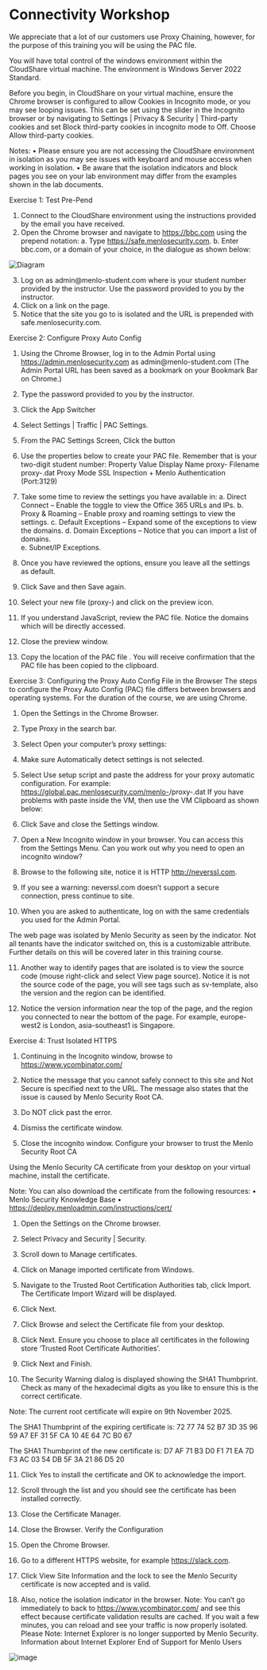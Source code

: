 # Connectivity Workshop

We appreciate that a lot of our customers use Proxy Chaining, however, for the purpose of this training you will be using the PAC file.

You will have total control of the windows environment within the CloudShare virtual machine. The environment is Windows Server 2022 Standard.

Before you begin, in CloudShare on your virtual machine, ensure the Chrome browser is configured to allow Cookies in Incognito mode, or you may see looping issues. This can be set using the slider in the Incognito browser or by navigating to Settings | Privacy & Security | Third-party cookies and set Block third-party cookies in incognito mode to Off. Choose Allow third-party cookies.

Notes:
•	Please ensure you are not accessing the CloudShare environment in isolation as you may see issues with keyboard and mouse access when working in isolation.
•	Be aware that the isolation indicators and block pages you see on your lab environment may differ from the examples shown in the lab documents.

 
Exercise 1: Test Pre-Pend
1.	Connect to the CloudShare environment using the instructions provided by the email you have received.
2.	Open the Chrome browser and navigate to https://bbc.com using the prepend notation:
 a.	Type https://safe.menlosecurity.com.
 b.	Enter bbc.com, or a domain of your choice, in the dialogue as shown below:
 
![Diagram](pre-pend1.png)

3.	Log on as admin@menlo-student<n>.com where <n> is your student number provided by the instructor.  Use the password provided to you by the instructor. 
4.	Click on a link on the page.
5.	Notice that the site you go to is isolated and the URL is prepended with safe.menlosecurity.com.

 
Exercise 2: Configure Proxy Auto Config 

1.	Using the Chrome Browser, log in to the Admin Portal using https://admin.menlosecurity.com as admin@menlo-student<n>.com
(The Admin Portal URL has been saved as a bookmark on your Bookmark Bar on Chrome.)
2.	Type the password provided to you by the instructor.
3.	Click the App Switcher   
4.	Select Settings | Traffic | PAC Settings.
5.	From the PAC Settings Screen, Click the button  
6.	Use the properties below to create your PAC file. Remember that <n> is your two-digit student number:
Property	Value
Display Name	proxy-<n>
Filename	proxy-<n>.dat
Proxy Mode	SSL Inspection + Menlo Authentication (Port:3129)

7.	Take some time to review the settings you have available in:
a.	Direct Connect – Enable the toggle to view the Office 365 URLs and IPs.
b.	Proxy & Roaming – Enable proxy and roaming settings to view the settings.
c.	Default Exceptions – Expand some of the exceptions to view the domains.
d.	Domain Exceptions – Notice that you can import a list of domains.  
e.	Subnet/IP Exceptions.
8.	Once you have reviewed the options, ensure you leave all the settings as default.
9.	Click Save and then Save again.
10.	Select your new file (proxy-<n>) and click on the preview icon.

 

11.	 If you understand JavaScript, review the PAC file. Notice the domains which will be directly accessed.
12.	Close the preview window.
13.	Copy the location of the PAC file .  You will receive confirmation that the PAC file has been copied to the clipboard.

 
Exercise 3: Configuring the Proxy Auto Config File in the Browser
The steps to configure the Proxy Auto Config (PAC) file differs between browsers and operating systems. For the duration of the course, we are using Chrome.
1.	Open the Settings in the Chrome Browser.     
2.	Type Proxy in the search bar. 
3.	Select Open your computer’s proxy settings:























4.	Make sure Automatically detect settings is not selected.
5.	Select Use setup script and paste the address for your proxy automatic configuration. 
For example:
https://global.pac.menlosecurity.com/menlo-<redacted>/proxy-<n>.dat
If you have problems with paste inside the VM, then use the VM Clipboard as shown below:
 

6.	Click Save and close the Settings window.
7.	Open a New Incognito window in your browser. You can access this from the Settings Menu.  Can you work out why you need to open an incognito window?
8.	Browse to the following site, notice it is HTTP http://neverssl.com.
9.	If you see a warning: neverssl.com doesn’t support a secure connection, press continue to site.
10.	When you are asked to authenticate, log on with the same credentials you used for the Admin Portal.

The web page was isolated by Menlo Security as seen by the indicator.  Not all tenants have the indicator switched on, this is a customizable attribute.  Further details on this will be covered later in this training course.
 
11.	Another way to identify pages that are isolated is to view the source code (mouse right-click and select View page source). Notice it is not the source code of the page, you will see tags such as sv-template, also the version and the region can be identified.
 

12.	Notice the version information near the top of the page, and the region you connected to near the bottom of the page. 
For example, europe-west2 is London, asia-southeast1 is Singapore.
 
Exercise 4: Trust Isolated HTTPS
1.	Continuing in the Incognito window, browse to https://www.ycombinator.com/ 
2.	Notice the message that you cannot safely connect to this site and Not Secure is specified next to the URL.  The message also states that the issue is caused by Menlo Security Root CA. 

3.	Do NOT click past the error.
4.	Dismiss the certificate window.
5.	Close the incognito window.
Configure your browser to trust the Menlo Security Root CA

Using the Menlo Security CA certificate from your desktop on your virtual machine, install the certificate.

 

Note: You can also download the certificate from the following resources:
•	Menlo Security Knowledge Base
•	https://deploy.menloadmin.com/instructions/cert/

1.	Open the Settings on the Chrome browser.
2.	Select Privacy and Security | Security. 
3.	Scroll down to Manage certificates.

4.	Click on Manage imported certificate from Windows.
5.	Navigate to the Trusted Root Certification Authorities tab, click Import. The Certificate Import Wizard will be displayed.
6.	Click Next.
7.	Click Browse and select the Certificate file from your desktop.
8.	Click Next. Ensure you choose to place all certificates in the following store ‘Trusted Root Certificate Authorities’.
9.	Click Next and Finish.
10.	The Security Warning dialog is displayed showing the SHA1 Thumbprint. Check as many of the hexadecimal digits as you like to ensure this is the correct certificate.

Note: The current root certificate will expire on 9th November 2025.

The SHA1 Thumbprint of the expiring certificate is: 72 77 74 52 B7 3D 35 96 59 A7 EF 31 5F CA 10 4E 64 7C B0 67

The SHA1 Thumbprint of the new certificate is: D7 AF 71 B3 D0 F1 71 EA 7D F3 AC 03 54 DB 5F 3A 21 86 D5 20

11.	Click Yes to install the certificate and OK to acknowledge the import.
12.	Scroll through the list and you should see the certificate has been installed correctly.
 
13.	Close the Certificate Manager.
14.	Close the Browser.
Verify the Configuration

1.	Open the Chrome Browser.
2.	Go to a different HTTPS website, for example https://slack.com.
3.	Click View Site Information   and the lock to see the Menlo Security certificate is now accepted and is valid.
 

4.	Also, notice the isolation indicator in the browser.
Note: You can’t go immediately to back to https://www.ycombinator.com/ and see this effect because certificate validation results are cached. If you wait a few minutes, you can reload and see your traffic is now properly isolated.
Please Note: Internet Explorer is no longer supported by Menlo Security.
Information about Internet Explorer End of Support for Menlo Users


![image](https://github.com/user-attachments/assets/bfda3776-6393-4a79-bf0e-c6893c80700f)
